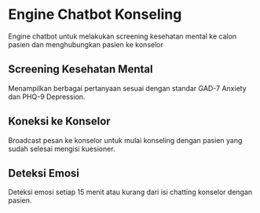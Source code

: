 # Engine Chatbot Konseling

Engine chatbot untuk melakukan screening kesehatan mental ke calon pasien dan menghubungkan pasien ke konselor

## Screening Kesehatan Mental
Menampilkan berbagai pertanyaan sesuai dengan standar GAD-7 Anxiety dan PHQ-9 Depression.

## Koneksi ke Konselor
Broadcast pesan ke konselor untuk mulai konseling dengan pasien yang sudah selesai mengisi kuesioner.

## Deteksi Emosi
Deteksi emosi setiap 15 menit atau kurang dari isi chatting konselor dengan pasien.
